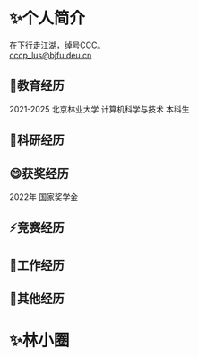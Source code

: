 # ✨个人简介
在下行走江湖，绰号CCC。  
cccp_lus@bjfu.deu.cn
## 🌱教育经历
2021-2025 北京林业大学 计算机科学与技术 本科生
## 💬科研经历

## 😄获奖经历
2022年 国家奖学金

## ⚡竞赛经历

## 🔭工作经历

## 👯其他经历

# ✨林小圈
